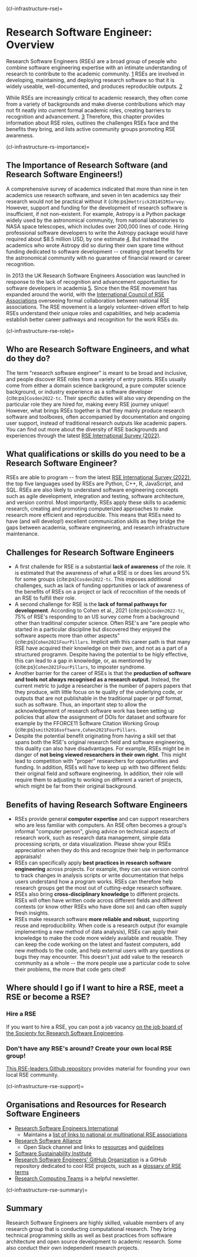 (cl-infrastructure-rse)=
# Research Software Engineer: Overview

Research Software Engineers (RSEs) are a broad group of people who combine software engineering expertise with an intimate understanding of research to contribute to the academic community. [1](https://society-rse.org/about/)
RSEs are involved in developing, maintaining, and deploying research software so that it is widely useable, well-documented, and produces reproducible outputs. [2](https://us-rse.org/about/what-is-an-rse/)

While RSEs are increasingly critical to academic research, they often come from a variety of backgrounds and make diverse contributions which may not fit neatly into current formal academic roles, creating barriers to recognition and advancement. [3](https://nl-rse.org/posts/2017-06-13-what-is-rse)
Therefore, this chapter provides information about RSE roles, outlines the challenges RSEs face and the benefits they bring, and lists active community groups promoting RSE awareness.
<!-- 
To footnote:
This overview combines parts of the following descriptions and definitions of the RSE role:
https://rse-aunz.github.io
https://nl-rse.org/posts/2017-06-13-what-is-rse
https://us-rse.org/about/what-is-an-rse/
https://society-rse.org/about/
-->

(cl-infrastructure-rs-importance)=
## The Importance of Research Software (and Research Software Engineers!)
A comprehensive survey of academics indicated that more than nine in ten academics use research software, and seven in ten academics say their research would not be practical without it {cite:ps}`Hettrick2014SIRSurvey`.
However, support and funding for the development of research software is insufficient, if not non-existent.
For example, Astropy is a Python package widely used by the astronomical community, from national laboratories to NASA space telescopes, which includes over 200,000 lines of code.
Hiring professional software developers to write the Astropy package would have required about $8.5 million USD, by one estimate [4](https://arxiv.org/abs/1610.03159).
But instead the academics who wrote Astropy did so during their own spare time without funding dedicated to software development -- creating great benefits for the astronomical community with no guarantee of financial reward or career recognition.

In 2013 the UK Research Software Engineers Association was launched in response to the lack of recognition and advancement opportunities for software developers in academia [5](https://society-rse.org/about/history).
Since then the RSE movement has expanded around the world, with the [International Council of RSE Associations](https://researchsoftware.org/council.html) overseeing formal collaboration between national RSE associations.
The RSE movement is a largely volunteer-driven effort to help RSEs understand their unique roles and capabilities, and help academia establish better career pathways and recognition for the work RSEs do.

(cl-infrastructure-rse-role)=
<!-- is this section replicated by "Who are RSEs, and what do they do?"?
## What do Research Software Engineers do? 
As already mentioned, RSEs can come from a wide range of backgrounds.
It is important to mention, however, that the overarching characteristic element of all RSEs is that the output of their research is not papers, but software and toolboxes (which might be accompanied by an overview paper or published manual).
Thus, an important step to allow the acknowledgement of research software work  has been setting up policies that allow the assignment of DOIs for dataset and software for example by the FFORCE11 Software Citation Working Group  {cite:ps}`smith2016software,Cohen2021FourPillars`.
The challenges that are created by shifting the focus of output of research away from the traditional research output will be discussed later. 

Additionally, RSEs could also be principal investigators running their own independent research projects, depending on the institution and policies of the projects they are working on. -->

<!-- TODO: incorporate https://ieeexplore.ieee.org/abstract/document/8994167 -->

## Who are Research Software Engineers, and what do they do?
The term "research software engineer" is meant to be broad and inclusive, and people discover RSE roles from a variety of entry points.
RSEs usually come from either a domain science background, a pure computer science background, or industry experience as a software developer {cite:ps}`Cosden2022-tc`.
Their specific duties will also vary depending on the particular role they are hired for, making every RSE journey unique!
However, what brings RSEs together is that they mainly produce research software and toolboxes, often accompanied by documentation and ongoing user support, instead of traditional research outputs like academic papers.
You can find out more about the diversity of RSE backgrounds and experiences through the latest [RSE International Survey (2022)](https://softwaresaved.github.io/international-survey-2022/).

## What qualifications or skills do you need to be a Research Software Engineer? 
RSEs are able to program -- from the latest [RSE International Survey (2022)](https://softwaresaved.github.io/international-survey-2022/), the top five languages used by RSEs are Python, C++, R, JavaScript, and SQL.
RSEs are also likely to understand software engineering concepts such as agile development, integration and testing, software architecture, and version control. 
Most importantly, RSEs apply these skills to academic research, creating and promoting computerized approaches to make research more efficient and reproducible.
This means that RSEs need to have (and will develop!) excellent communication skills as they bridge the gaps between academia, software engineering, and research infrastructure maintenance.

## Challenges for Research Software Engineers
* A first challende for RSE is a substantial **lack of awareness** of the role. It is estimated that the awareness of what a RSE is or does lies around 5% for some groups {cite:ps}`Cosden2022-tc`. This imposes additional challenges, such as lack of funding opprtunities or lack of awareness of the benefits of RSEs on a project or lack of recocnition of the needs of an RSE to fulfill their role.
* A second challenge for RSE is the **lack of formal pathways for development**.  According to Cohen et al., 2021 {cite:ps}`Cosden2022-tc`, 75% of RSE's responding to an US survey come from a background other than traditinal computer science. Often RSE's are "are people who started in a particular discipline but discovered they enjoyed the software aspects more than other aspects" {cite:ps}`Cohen2021FourPillars`. Implicit with this career path is that many RSE have acquired their knowledge on their own, and not as a part of a structured programm. Despite having the potential to be higly effective, this can lead to a gap in knowledge, or, as mentioned by {cite:ps}`Cohen2021FourPillars`, to imposter syndrome.
* Another barrier for the career of RSEs is that the **production of software and tools not always recognised as a research output**. Instead, the current metric to judge a researcher is the number of papers papers that they produce, with little focus on te quality of the underlying code, or outputs that are not publishable in the traditional paper or pdf format, such as software. Thus, an important step to allow the acknowledgement of research software work  has been setting up policies that allow the assignment of DOIs for dataset and software for example by the FFORCE11 Software Citation Working Group  {cite:ps}`smith2016software,Cohen2021FourPillars`.
* Despite the potential benefit originating from having a skill set that spans both the RSE's original research field  and software engineering, this duality can also have disadvantages. For example, RSEs might be in danger of **not being viewed  researchers in their own right**. This might lead to competition with "proper" researchers for opportunities and funding. In addition, RSEs will have to keep up with two different fields: their original field and software engineering. In addition, their role will require them to adjusting to working on different a variert of projects, which might be far from their original background.

## Benefits of having Research Software Engineers
* RSEs provide general **computer expertise** and can support researchers who are less familiar with computers. 
  An RSE often becomes a group's informal "computer person", giving advice on technical aspects of research work, such as research data management, simple data processing scripts, or data visualization.
  Please show your RSEs appreciation when they do this and recognize their help in performance appraisals!
* RSEs can specifically apply **best practices in research software engineering** across projects.
  For example, they can use version control to track changes in analysis scripts or write documentation that helps users understand how a program works.
  RSEs can therefore help research groups get the most out of cutting-edge research software.
* RSEs also bring **cross-disciplinary knowledge** to different projects.
  RSEs will often have written code across different fields and different contexts (or know other RSEs who have done so) and can often supply fresh insights.
* RSEs make research software **more reliable and robust**, supporting reuse and reproducibility.
  When code is a research output (for example implementing a new method of data analysis), RSEs can apply their knowledge to make the code more widely available and reusable.
  They can keep the code working on the latest and fastest computers, add new methods to the code, and help external users with any questions or bugs they may encounter.
  This doesn't just add value to the research community as a whole -- the more people use a particular code to solve their problems, the more that code gets cited!

## Where should I go if I want to hire a RSE, meet a RSE or become a RSE?
### Hire a RSE
If you want to hire a RSE, you can post a job vacancy [on the job board of the Socienty for Research Software Engineering](https://society-rse.org/careers/vacancies/).

### Don't have any RSE's around? Create your own local RSE group!
[This RSE-leaders Github repository](https://github.com/RSE-leaders/evidence-bank) provides material for founding your own local RSE community.

(cl-infrastructure-rse-support)=
## Organisations and Resources for Research Software Engineers
* [Research Software Engineers International](https://researchsoftware.org)
    * Maintains a [list of links to national or multinational RSE associations](https://researchsoftware.org/assoc.html)
* [Research Software Alliance](https://www.researchsoft.org)
    * Open Slack channel and links to [resources](https://www.researchsoft.org/resa-resources/) and [guidelines](https://www.researchsoft.org/guidelines/)
* [Software Sustainability Institute](https://www.software.ac.uk/)
* [Research Software Engineers' GitHub Organization](https://rseng.github.io/) is a GitHub repository dedicated to cool RSE projects, such as a [glossary of RSE terms](https://rseng.github.io/rse-glossary/)
* [Research Computing Teams](https://www.researchcomputingteams.org/) is a helpful newsletter.

(cl-infrastructure-rse-summary)=
## Summary
Research Software Engineers are highly skilled, valuable members of any research group that is conducting computational research.
They bring technical programming skills as well as best practices from software architecture and open source development to academic research. 
Some also conduct their own independent research projects. 




<!-- 
> See the [style guide](https://the-turing-way.netlify.app/community-handbook/style/style-crossref.html) for The Turing Way's recommendations on cross referencing.
> To include an image in your writing, use the MyST directive shown below. 
> Remember to add your image to the `figures` [folder](https://github.com/alan-turing-institute/the-turing-way/tree/main/book/website/figures) and use the correct path, else it will not be displayed.

```{figure} ../../figures/image-name.png
---
name: image-name
alt: describe your image for readers who rely on screen readers
---
Your image caption here
```

> To include code blocks, simply enclose your code in three sets of backticks shown below.

```
def simple_function():
    pass
```

> To include an admonition or to highlight a block of text that exists slightly apart from the narrative of your section, use the directive shown below. Jupyter Book's [documentation](https://jupyterbook.org/content/content-blocks.html#) has other useful examples.

```{note}
Here is a note!
```




<!-- IMPORTANT!

- Use this template to create your chapter's subchapters.
- Refrain from writing very long subchapters as readers may be unwilling to read them. Rather, you should split long subchapters into smaller subchapters if necessary.



BEFORE YOU GO

- Have a look at the Style Guide and the Maintaining Consistency chapters to ensure that you have followed the relevant recommendations on
  - Avoiding HTML
  - Consecutive headers
  - Labels and cross referencing
  - Using images
  - Latin abbreviations
  - References and citations
  - Title casing
  - Matching headers with reference in table of content

-->
